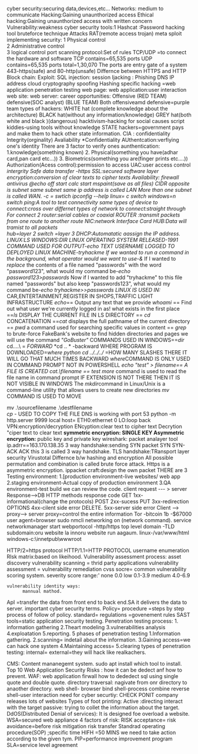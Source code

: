 
cyber security:securing data,devices,etc...
Networks: medium to communicate
Hacking:Gaining unaunthorized access
Ethical hacking:Gaining unaunthorized access with written concern
Vulnerability:weakness
cyber security tools:1
    Hashcat :Password hacking tool
    bruteforce technique
    Attacks
    RAT(remote access trojan)
    meta sploit
implementing security:
           1 Physical control   
           2 Administrative control   
           3 logical control
port scanning 
protocol:Set of rules
TCP/UDP =to connect the hardware and software
 TCP contains=65,535 ports
 UDP contains=65,535 ports
  total=1,30,070
  The ports are entry gate of a system
  443-https(safe) and 80-http(unsafe)
Differnce between HTTPS and HTTP
Block chain:
Exploit:
SQL injection:
session Ijacking :
Phishing
DNS 
IP address
cloud
cryptography
spoofing
Hashing
specific hacking =web application penetration testing
web page:
web application:user interaction
web site:
web server:
career opportunities:
    Offensive (RED TEAM)
    defensive(SOC  analyst) (BLUE TEAM)
    Both offensiveamd defensive=purple team
 types of hackers:
     WHITE hat (complete knowledge about the architecture)
     BLACK hat(without any information/knowledge)
     GREY hat(both  white and black )(dangerous)
     hacktivism-hacking for social causes
     script kiddies-using tools without knowledge
     STATE hackers=government pays and make them to hack other state information.
CIA :
     confidentiality
     Integrity(orginality)
     Avaliability
*Confidentiality
     AUthentcation:verfiying one's identity
     There are 3 factor to verify ones aunthentication:
      1.knowledge(something known)
      2. Physical(something you have(adhar card,pan card etc...))
      3. Biometrics(something you are(finger prints etc....))
Authorization(Acess control):permission to access
UAC:user access control
*intergrity
     Safe data transfer -https
     SSL:secured software layer
  encryption:conversion of  clear texts to cipher texts
*Availability:
   firewall
   antivirus
 @echo off 
 start calc
 start mspaint(save as all files)
 CIDR opposite is subnet
 same subnet same ip address is called LAN
 More than one subnet is called WAN.
 -c = swtich
 ipconfig --help
 linux= c switch
 windows=n switch
 ping:A tool to test connectivity
 same types of device to connect:cross over
 differnet types of network to connect:straight through
 For connect 2 router:serial cables or coaxial
 ROUTER :transmit packets from one route to another route 
 NIC:network Interface Card
 HUB:Data will tramist to all packets  
 hub=layer 2
 switch =layer 3
 DHCP:Automatatic aassign the IP address.
 LINUX:LS
 WINDOWS:DIR
 LINUX OPERATING SYSTEM RELEASED-*1991*
COMMAND USED FOR OUTPUT-*echo TEXT*
USERNAME LOGGED TO DEPLOYED LINUX MACHINE-*tryhackme*
If we wanted to run a command in the background, what operator would we want to use-*&*
If I wanted to *replace* the contents of a file named "passwords" with the word "password123", what would my command be-*echo password123>passwords*
Now if I wanted to add "tryhackme" to this file named "passwords" but also keep "passwords123", what would my command be-*echo tryhackme>>passwords*
*LINUX IS USED IN:*
         CAR,ENTERTAINMENT,REGISTER IN SHOPS,TRAFFIC LIGHT INFRASTRUCTURE
*echo*== Output any text that we provide
*whoami* ==	Find out what user we're currently logged in as!
what exists in the first place ==*ls*
DISPLAY THE CURRENT FILE IN LS DIRECTORY == *cd*
CONCATENATION ==*cat*
displays the full pathname of the current directory == *pwd*
a command used for searching specific values in content == *grep*
to brute-force FakeBank's website to find hidden directories and pages we will use the command *"GoBuster"*
COMMANDS USED IN WINDOWS==*dir*
cd..\..\ = *FORWARD*
*cd .. * -backward
WHERE PROGRAM IS DOWNLOADED=*where python*
*cd ../../../* =HOW MANY SLASHES THERE IT WILL GO THAT MUCH TIMES BACKWARD
*where*COMMAND IS ONLY USED IN COMMAND PROMPT NOT IN POWERSHELL
*echo "test" > filename== A FILE IS CREATED*
*cat.\filename == test*
*more* command is used to read the file name in command prompt
IF EXTENSION IS NOT THERE THEN IT IS NOT VISIBLE IN WINDOWS
The *mkdir*command in Linux/Unix is a command-line utility that allows users to create new directories
*mv* COMMAND IS USED TO MOVE

mv .\sourcefilename .\destfilename\
*cp* - USED TO COPY THE FILE
DNS is working with port 53
python -m http.server 9999
local host=
ETH0:ethernet 0
LO:loop back
VPN:encryption/decryption
ENcyption:clear text to cipher text
Decrytion "ciper text to clear text
**symmetric encryption:  SINGLE KEY
Asymmetric encryption:** public key and private key
wireshark: packet analayer tool
ip.adrr==163.170.138.35
 3 way handshake:sending SYN packet
 SYN
 SYN-ACK
 ACK  this 3 is called 3 way handshake.
 TLS handshake:TRansport layer security
 Virustotal
 Differnce b/w hashing and encryption
 All possible  permutation and combination is called brute force attack.
 Https is a asymmetric encryption.
 ippacket craft:design the own packet
 THERE are 3 Testing  environment:
   1.[production environment-live websites/ web app
   2.staging environment-Actual copy of production environment
   3.QA environment-test build we can review the code.
  client request --- > server Response-->DB 
   HTTP methods                response code
       GET                       1xx-informational(change the protocols)
       POST                      2xx-sucess
       PUT                       3xx-redirection
       OPTIONS                   4xx-cilent side error
       DELETE.                   5xx-server side error
Client --> proxy--> server
proxy=control the entire information
Tor -bitcoin 1b -$67000
user  agent=browser
sudo nmcli networking  on (network command).
service networkmanager start
webportocol -http/https
top level domain -TLD
subdomain:oru website la innoru website run aagaum.
linux-/var/www/html
windows-c:\innetpub\wwwroot

HTTP/2=https protocol
HTTP/1.1=HTTP PROTOCOL
username enumeration
RIsk matrix:based on likeihood.
Vulnerability assessment process:
     asset discovery
     vulnerability scanning = thrid party  applications
     vulnerability assessment = 
     vulnerability remediation
  cvss socre= common vulnerability scoring system.
  severity score range:'
     none 0.0
     low  0.1-3.9
     medium 4.0-6.9

    vulnerability identity ways:
          mannual mathod.
ApI =transfer the data from front end to back end.SA
    it delivers the data to server.
important cyber security terms.
 Policy=
 procedure =steps by step process of follow of policy.
 standard=
 regulations =govenement rules
 SAST  tools=static application security testing.
 Penetration testing process:
    1. information gathering
    2.Theart modeling
    3.vulnerabilities analysis
    4.exploatation
    5.reporting.
 5 phases of penetration testing 
  1.Information gathering.
  2.scanning= indetail about the information.
  3.Gaining access=we can hack one system
  4.Maintaining access=
  5.clearing 
  types of penetration testing: 
     internal= 
     external=they will hack like realkachers.
 
    
CMS: Content mananegemt system.
sudo apt install which tool to install.
Top 10 Web Application Security Risks :
   how it can be dedect anf how to prevent.
   WAF: web application  firwall
    how to dededect sql using single quote and double quote.
directory traversal: nagivate from onr directory to anaother directory.
web shell- browser
bind shell-process combine
reverse shell-user interaction
need for cyber securtiy:
    CHECK PONIT company releases lots of websites
 Types of foot printing:
 Active :directing interact with the target
 passive: trying to collet the information about the target.
 DdOS(Distributed Denial of services): It is designed foe overload a website.
 WSA=secured web appliance
 4 factors of risk:
 RISK acceptance=
 risk avoidance=before 
 risk mitigation
 risk transfer
 Standrad operating procedure(SOP) ;specific time HIFH =50 MINS we need to take action according to the given tym.
 PIP=performance improvement program
 SLA=service level agreement
                  
 

 
    


      

 
 

